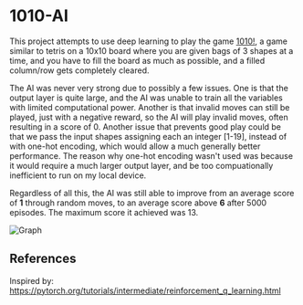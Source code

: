 # 1010-AI

This project attempts to use deep learning to play the game [1010!](https://play.google.com/store/apps/details?id=com.gramgames.tenten&hl=en_US&gl=US), a game similar to tetris on a 10x10 board where you are given bags of 3 shapes at a time, and you have to fill the board as much as possible, and a filled column/row gets completely cleared.

The AI was never very strong due to possibly a few issues. One is that the output layer is quite large, and the AI was unable to train all the variables with limited computational power. Another is that invalid moves can still be played, just with a negative reward, so the AI will play invalid moves, often resulting in a score of 0. Another issue that prevents good play could be that we pass the input shapes assigning each an integer \[1-19\], instead of with one-hot encoding, which would allow a much generally better performance. The reason why one-hot encoding wasn't used was because it would require a much larger output layer, and be too compuationally inefficient to run on my local device.

Regardless of all this, the AI was still able to improve from an average score of **1** through random moves, to an average score above **6** after 5000 episodes. The maximum score it achieved was 13.

![Graph](https://i.imgur.com/K6Uzy4L.png)

## References

Inspired by: https://pytorch.org/tutorials/intermediate/reinforcement_q_learning.html
